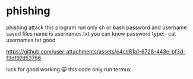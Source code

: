 # phishing
phishing attack 
this program run only sh or bash
password and username saved files name is usernames.txt
you can know password type:- cat usernames.txt
good 

https://github.com/user-attachments/assets/e4cd81a1-6728-443e-bf3d-f3df97d53766

luck for good working 😺 
this code only run termux 
